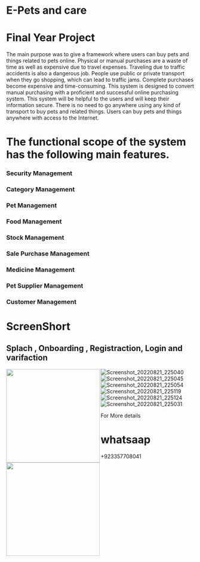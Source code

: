 # E-Pets and care
# Final Year Project

The main purpose was to give a framework where users can buy pets and things related to pets 
online. Physical or manual purchases are a waste of time as well as expensive due to travel 
expenses. Traveling due to traffic accidents is also a dangerous job. People use public or private 
transport when they go shopping, which can lead to traffic jams. Complete purchases become 
expensive and time-consuming. This system is designed to convert manual purchasing with a 
proficient and successful online purchasing system. This system will be helpful to the users and 
will keep their information secure. There is no need to go anywhere using any kind of transport 
to buy pets and related things. Users can buy pets and things anywhere with access to the 
Internet.

# The functional scope of the system has the following main features.
### Security Management
### Category Management
### Pet Management
### Food Management
### Stock Management
### Sale Purchase Management
### Medicine Management
### Pet Supplier Management
### Customer Management

# ScreenShort
## Splach , Onboarding , Registraction, Login and varifaction
<img align="left" width="250" height="250" src="![Screenshot_20220821_225049](https://user-images.githubusercontent.com/83324580/186901228-c1568fe6-899e-4d92-b797-dfe692cf28f1.jpg)">
<img align="left" width="250" height="250" src="![Screenshot_20220821_225035](https://user-images.githubusercontent.com/83324580/186901216-3882189d-0b1f-40ef-89c5-0660d8be5ad9.jpg)">


![Screenshot_20220821_225040](https://user-images.githubusercontent.com/83324580/186901222-d5a1f99b-72df-4adb-b320-976f8c28cf0d.jpg)
![Screenshot_20220821_225045](https://user-images.githubusercontent.com/83324580/186901225-6e4cf8a7-36c1-4390-9c4c-9b806059f0d9.jpg)
![Screenshot_20220821_225054](https://user-images.githubusercontent.com/83324580/186901230-b4a63149-6fea-4c79-a330-67fe9760314e.jpg)
![Screenshot_20220821_225119](https://user-images.githubusercontent.com/83324580/186901232-1b19ae27-8f16-478c-9dd1-70b80596c8a7.jpg)
![Screenshot_20220821_225124](https://user-images.githubusercontent.com/83324580/186901235-0098c0e7-e6eb-4eda-9f6a-10d5f8d4b953.jpg)
![Screenshot_20220821_225031](https://user-images.githubusercontent.com/83324580/186901237-5e01be2d-fe56-4a81-b4b6-c34f342e00bc.jpg)




For More details
# whatsaap
+923357708041


